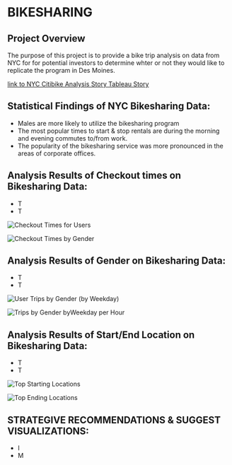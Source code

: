 # BIKESHARING

## Project Overview
The purpose of this project is to provide a bike trip analysis on data from NYC for for potential investors to determine whter or not they would like to replicate 
the program in Des Moines.


[link to NYC Citibike Analysis Story Tableau Story](https://public.tableau.com/profile/christopher.grunsfeld#!/vizhome/NYCCitibikeanalysis_16213006277470/NYCCitibikeAnalysisStory)


## Statistical Findings of NYC Bikesharing Data:
- Males are more likely to utilize the bikesharing program
- The most popular times to start & stop rentals are during the morning and evening commutes to/from work.
- The popularity of the bikesharing service was more pronounced in the areas of corporate offices.



## Analysis Results of Checkout times on Bikesharing Data:
- T
- T


![Checkout Times for Users](https://user-images.githubusercontent.com/71041680/118581192-355d1180-b75f-11eb-9617-fd304ff58182.png)


![Checkout Times by Gender](https://user-images.githubusercontent.com/71041680/118581009-e31bf080-b75e-11eb-8f25-79b1e735416f.png)


## Analysis Results of Gender on Bikesharing Data:
- T
- T


![User Trips by Gender (by Weekday)](https://user-images.githubusercontent.com/71041680/118581152-21b1ab00-b75f-11eb-9ae7-4690f8690d02.png)


![Trips by Gender byWeekday per Hour](https://user-images.githubusercontent.com/71041680/118581032-edd68580-b75e-11eb-9363-7dc46e5f524a.png)



## Analysis Results of Start/End Location on Bikesharing Data:
- T
- T

![Top Starting Locations](https://user-images.githubusercontent.com/71041680/118581071-fdee6500-b75e-11eb-9e8d-85791f0b2bc2.png)

![Top Ending Locations](https://user-images.githubusercontent.com/71041680/118581094-08a8fa00-b75f-11eb-8897-2099e2671198.png)




## STRATEGIVE RECOMMENDATIONS & SUGGEST VISUALIZATIONS:
- I 
- M



